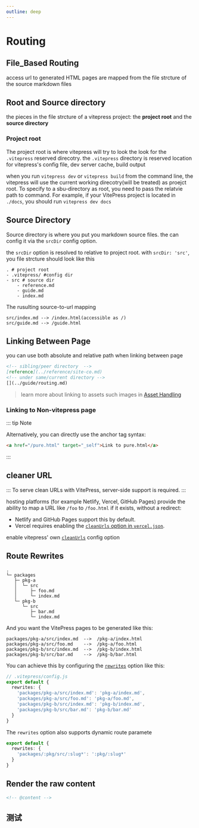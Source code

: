```yaml
---
outline: deep
---
```


# Routing


## File_Based Routing

access url to generated HTML pages are mapped from the file strcture of the  source markdown files 

## Root and Source directory

the pieces in the file strcture of a vitepress project: the **project root** and the **source directory**

### Project root

The project root is where vitepress will try to look the look for the `.vitepress` reserved direcotry. the `.vitepress` directory is reserved location for vitepress's config file, dev server cache, build output

when you run `vitepress dev` or `vitepress build` from the command line, the vitepress will use the current working direcotry(will be treated) as proejct root. To specify to a sbu-directory as root, you need to pass the relatvie path to command. For example, if your VitePress project is located in `./docs`, you should run `vitepress dev docs`



## Source Directory

Source directory is where you put you markdown source files.
the can config it via the `srcDir` config option.

the `srcDir` option is resolved to relative to project root.
with `srcDir: 'src'`, you file strcture should look like this

```
. # project root
- .vitepress/ #config dir
- src # source dir
    - reference.md
    - guide.md
    - index.md
```

The rusulting source-to-url mapping
```
src/index.md --> /index.html(accessible as /)
src/guide.md --> /guide.html
```

## Linking Between Page

you can use both absolute and relative path when linking between page


```md
<!-- sibling/peer directory  -->
[reference](../reference/site-co.md)
<!-- under same/current directory -->
[](../guide/routing.md)
```


> learn more about linking to assets such images in [Asset Handling](./asset-handling)

### Linking to Non-vitepress page

::: tip Note

Alternatively, you can directly use the anchor tag syntax:

```md
<a href="/pure.html" target="_self">Link to pure.html</a>
```

:::

## cleaner URL

:::
To serve clean URLs with VitePress, server-side support is required.
:::


hosting platforms (for example Netlify, Vercel, GitHub Pages) provide the ability to map a URL like `/foo` to `/foo.html` if it exists, without a redirect:



- Netlify and GitHub Pages support this by default.
- Vercel requires enabling the [`cleanUrls` option in `vercel.json`](https://vercel.com/docs/concepts/projects/project-configuration#cleanurls).

enable vitepress' own [`cleanUrls`](../reference/site-config#cleanurls) config option


## Route Rewrites


```
.
└─ packages
   ├─ pkg-a
   │  └─ src
   │     ├─ foo.md
   │     └─ index.md
   └─ pkg-b
      └─ src
         ├─ bar.md
         └─ index.md
```

And you want the VitePress pages to be generated like this:

```
packages/pkg-a/src/index.md  -->  /pkg-a/index.html
packages/pkg-a/src/foo.md    -->  /pkg-a/foo.html
packages/pkg-b/src/index.md  -->  /pkg-b/index.html
packages/pkg-b/src/bar.md    -->  /pkg-b/bar.html
```

You can achieve this by configuring the [`rewrites`](../reference/site-config#rewrites) option like this:

```ts
// .vitepress/config.js
export default {
  rewrites: {
    'packages/pkg-a/src/index.md': 'pkg-a/index.md',
    'packages/pkg-a/src/foo.md': 'pkg-a/foo.md',
    'packages/pkg-b/src/index.md': 'pkg-b/index.md',
    'packages/pkg-b/src/bar.md': 'pkg-b/bar.md'
  }
}
```
The `rewrites` option also supports dynamic route paramete

```ts
export default {
  rewrites: {
    'packages/:pkg/src/:slug*': ':pkg/:slug*'
  }
}
```

## Render the raw content

```md
<!-- @content -->
```

## 测试 